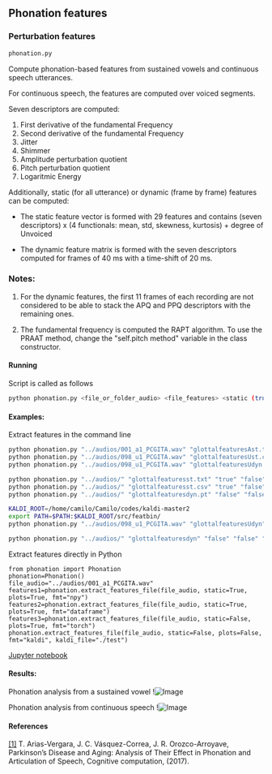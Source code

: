 ## Phonation features


### Perturbation features

```sh
phonation.py
```
Compute phonation-based features from sustained vowels and continuous speech utterances.

For continuous speech, the features are computed over voiced segments.

Seven descriptors are computed:

1. First derivative of the fundamental Frequency
2. Second derivative of the fundamental Frequency
3. Jitter
4. Shimmer
5. Amplitude perturbation quotient
6. Pitch perturbation quotient
7. Logaritmic Energy

Additionally, static (for all utterance) or dynamic (frame by frame) features can be computed:

- The static feature vector is formed with 29 features and contains (seven descriptors) x (4 functionals: mean, std, skewness, kurtosis) + degree of Unvoiced

- The dynamic feature matrix is formed with the seven descriptors computed for frames of 40 ms with a time-shift of 20 ms.

### Notes:

1. For the dynamic features, the first 11 frames of each recording are not considered to be able to stack the APQ and PPQ descriptors with the remaining ones.

2. The fundamental frequency is computed the RAPT algorithm. To use the PRAAT method,  change the "self.pitch method" variable in the class constructor.

#### Running

Script is called as follows

```sh
python phonation.py <file_or_folder_audio> <file_features> <static (true or false)> <plots (true or false)> <format (csv, txt, npy, kaldi, torch)>
```

#### Examples:

Extract features in the command line


```sh
python phonation.py "../audios/001_a1_PCGITA.wav" "glottalfeaturesAst.txt" "true" "true" "txt"
python phonation.py "../audios/098_u1_PCGITA.wav" "glottalfeaturesUst.csv" "true" "true" "csv"
python phonation.py "../audios/098_u1_PCGITA.wav" "glottalfeaturesUdyn.pt" "false" "true" "torch"

python phonation.py "../audios/" "glottalfeaturesst.txt" "true" "false" "txt"
python phonation.py "../audios/" "glottalfeaturesst.csv" "true" "false" "csv"
python phonation.py "../audios/" "glottalfeaturesdyn.pt" "false" "false" "torch"

KALDI_ROOT=/home/camilo/Camilo/codes/kaldi-master2
export PATH=$PATH:$KALDI_ROOT/src/featbin/
python phonation.py "../audios/098_u1_PCGITA.wav" "glottalfeaturesUdyn" "false" "false" "kaldi"

python phonation.py "../audios/" "glottalfeaturesdyn" "false" "false" "kaldi"
```

Extract features directly in Python


```
from phonation import Phonation
phonation=Phonation()
file_audio="../audios/001_a1_PCGITA.wav"
features1=phonation.extract_features_file(file_audio, static=True, plots=True, fmt="npy")
features2=phonation.extract_features_file(file_audio, static=True, plots=True, fmt="dataframe")
features3=phonation.extract_features_file(file_audio, static=False, plots=True, fmt="torch")
phonation.extract_features_file(file_audio, static=False, plots=False, fmt="kaldi", kaldi_file="./test")
```

[Jupyter notebook](https://github.com/jcvasquezc/DisVoice/blob/master/notebooks_examples/phonation_features.ipynb)

#### Results:

Phonation analysis from a sustained vowel
!![Image](https://github.com/jcvasquezc/DisVoice/blob/master/images/phonation_vowel.png?raw=true)

Phonation analysis from continuous speech
!![Image](https://github.com/jcvasquezc/DisVoice/blob/master/images/phonation_continuous.png?raw=true)


#### References

[[1]](https://link.springer.com/article/10.1007%2Fs12559-017-9497-x) T. Arias-Vergara, J. C. Vásquez-Correa, J. R. Orozco-Arroyave, Parkinson’s Disease and Aging: Analysis of Their Effect in Phonation and Articulation of Speech, Cognitive computation, (2017).
